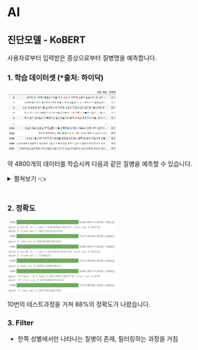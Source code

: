 # AI

## 진단모델 - KoBERT

사용자로부터 입력받은 증상으로부터 질병명을 예측합니다.

### 1. 학습 데이터셋 (*출처: 하이닥)

<img src="/img/csv.png" alt="csv" style="width: 50%;">

약 4800개의 데이터를 학습시켜 다음과 같은 질병을 예측할 수 있습니다.
<details>
   <summary>
      펼쳐보기 👈
   </summary>
   
* ADHD
* A형 간염
* 각막염
* 감기
* 건선
* 결핵
* 고혈압
* 골다공증
* 골절
* 공황장애
* 기흉
* 당뇨병
* 류마티스 관절염
* 목 디스크
* 방광염
* 변비
* 불면증
* 비만
* 빈혈
* 성조숙증
* 소화불량
* 수족냉증
* 식중독
* 아토피 피부염
* 안구건조증
* 알코올중독증
* 요로결석
* 요실금
* 우울증
* 인플루엔자
* 자궁근종
* 장염
* 접촉성 피부염
* 조울증
* 중이염
* 질염
* 충치
* 치매
* 치은염
* 치질
* 통풍
* 패혈증
* 패렴
* 협심증
* 화상
  
</details>

<br>

### 2. 정확도

<img src="/img/test.png" alt="test" style="width: 50%;">

10번의 테스트과정을 거쳐 88%의 정확도가 나왔습니다.

### 3. Filter

* 한쪽 성별에서만 나타나는 질병이 존재, 필터링하는 과정을 거침
